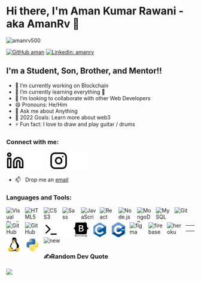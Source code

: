 <!--### Hi there 👋-->

<!--
**amanrv500/amanrv500** is a ✨ _special_ ✨ repository because its `README.md` (this file) appears on your GitHub profile.

Here are some ideas to get you started:
-->
# Hi there, I'm Aman Kumar Rawani - aka AmanRv 👋 
<p align="left"> <img src="https://komarev.com/ghpvc/?username=amanrv500&label=Profile%20views&color=0e75b6&style=flat" alt="amanrv500" style="height: 20px; width: auto;"/> </p>
<!--<p align="left"> <a href="https://www.instagram.com/amanrv500" target="blank"><img src="https://img.shields.io/instagram/follow/amanrv500?logo=instagram&style=for-the-badge" alt="amanrv" /></a> </p> -->

[![GitHub aman](https://img.shields.io/github/followers/amanrv500?label=follow&style=social)](https://github.com/amanrv500)
[![Linkedin: amanrv](https://img.shields.io/badge/-AmanKumarRawani-blue?style=flat-square&logo=Linkedin&logoColor=white&link=https://www.linkedin.com/in/aman-kumar-rawani-9634201ab/)](https://www.linkedin.com/in/aman-kumar-rawani-9634201ab/)




## I'm a Student, Son, Brother, and Mentor!!

- 🔭 I’m currently working on Blockchain
- 🌱 I’m currently learning everything 🤣
- 👯 I’m looking to collaborate with other Web Developers
- 😄 Pronouns: He/Him
- 💬 Ask me about Anything
- 🥅 2022 Goals: Learn more about web3
- ⚡ Fun fact: I love to draw and play guitar / drums 


### Connect with me:


[![linked](./img/linkedin-light.svg)](https://www.linkedin.com/in/aman-kumar-rawani-9634201ab/#gh-light-mode-only)
[![linked](./img/linkedin-dark.svg)](https://www.linkedin.com/in/aman-kumar-rawani-9634201ab/#gh-dark-mode-only)
&nbsp;&nbsp;
[![insta](./img/instagram-light.svg)](https://www.instagram.com/amanrv500/#gh-light-mode-only)
[![insta](./img/instagram-dark.svg)](https://www.instagram.com/amanrv500/#gh-dark-mode-only)
- 📫 &nbsp; Drop me an [email](mailto:aman.rawani@learner.manipal.edu)



### Languages and Tools:

<img align="left" alt="Visual Studio Code" width="40" height="40" src="https://cdn.jsdelivr.net/gh/devicons/devicon/icons/vscode/vscode-original.svg" style="padding-right:10px;" />
<img align="left" alt="HTML5" width="40" height="40"src="https://cdn.jsdelivr.net/gh/devicons/devicon/icons/html5/html5-original.svg" style="padding-right:10px;" /> 
<img align="left" alt="CSS3" width="40" height="40"src="https://cdn.jsdelivr.net/gh/devicons/devicon/icons/css3/css3-original.svg" style="padding-right:10px;" /> 
<img align="left" alt="Sass" width="40" height="40"src="https://cdn.jsdelivr.net/gh/devicons/devicon/icons/sass/sass-original.svg" style="padding-right:10px;" /> 
<img align="left" alt="JavaScript" width="40" height="40"src="https://cdn.jsdelivr.net/gh/devicons/devicon/icons/javascript/javascript-original.svg" style="padding-right:10px;" /> 
<img align="left" alt="React" width="40" height="40"src="https://cdn.jsdelivr.net/gh/devicons/devicon/icons/react/react-original.svg" style="padding-right:10px;" /> 
<!-- <img align="left" alt="Gatsby" width="40" height="40"src="https://cdn.jsdelivr.net/gh/devicons/devicon/icons/gatsby/gatsby-original.svg" style="padding-right:10px;"/>  -->
<!-- <img align="left" alt="GraphQL" width="40" height="40"src="https://cdn.jsdelivr.net/gh/devicons/devicon/icons/graphql/graphql-plain.svg" style="padding-right:10px;"/> -->
<img align="left" alt="Node.js" width="40" height="40" src="https://cdn.jsdelivr.net/gh/devicons/devicon/icons/nodejs/nodejs-original.svg" style="padding-right:10px;" />
<img align="left" alt="MongoDB" width="40" height="40" src="https://cdn.jsdelivr.net/gh/devicons/devicon/icons/mongodb/mongodb-original.svg" style="padding-right:10px;" />
<img align="left" alt="MySQL" width="40" height="40" src="https://cdn.jsdelivr.net/gh/devicons/devicon/icons/mysql/mysql-original.svg" style="padding-right:10px;"/>
<img align="left" alt="Git" width="40" height="40" src="https://cdn.jsdelivr.net/gh/devicons/devicon/icons/git/git-original.svg" style="padding-right:10px;" />
<img align="left" alt="GitHub" width="40" height="40" src="https://user-images.githubusercontent.com/3369400/139447912-e0f43f33-6d9f-45f8-be46-2df5bbc91289.png" style="padding-right:10px;" />
<img align="left" alt="GitHub" width="40" height="40" src="https://user-images.githubusercontent.com/3369400/139448065-39a229ba-4b06-434b-bc67-616e2ed80c8f.png" style="padding-right:10px;" />
<img align="left" alt="Terminal" width="40" height="40" src="./img/terminal-light.svg" />
<img align="left" alt="Terminal" width="40" height="40"src="./img/terminal-dark.svg" />
<img align="left" src="https://raw.githubusercontent.com/devicons/devicon/master/icons/bootstrap/bootstrap-plain-wordmark.svg" alt="bootstrap" width="40" height="40" style="padding-right:10px;"/> 
<img align="left" src="https://raw.githubusercontent.com/devicons/devicon/master/icons/c/c-original.svg" alt="c" width="40" height="40" style="padding-right:10px;"/> 
<img align="left" src="https://raw.githubusercontent.com/devicons/devicon/master/icons/cplusplus/cplusplus-original.svg" alt="cplusplus" width="40" height="40" style="padding-right:10px;"/>
<img align="left" src="https://www.vectorlogo.zone/logos/figma/figma-icon.svg" alt="figma" width="40" height="40" style="padding-right:10px;" /> 
<img align="left" src="https://www.vectorlogo.zone/logos/firebase/firebase-icon.svg" alt="firebase" width="40" height="40" style="padding-right:10px;" /> 
<!-- <img align="left" src="https://www.vectorlogo.zone/logos/flutterio/flutterio-icon.svg" alt="flutter" width="40" height="40" style="padding-right:10px;" />  -->
<img align="left" src="https://www.vectorlogo.zone/logos/heroku/heroku-icon.svg" alt="heroku" width="40" height="40" style="padding-right:10px;"/>   
<!-- <img align="left" src="https://raw.githubusercontent.com/devicons/devicon/master/icons/java/java-original.svg" alt="java" width="40" height="40" style="padding-right:10px;"/>     -->
<img align="left" src="https://raw.githubusercontent.com/devicons/devicon/master/icons/linux/linux-original.svg" alt="linux" width="40" height="40" style="padding-right:10px;"/>
<img align="left" src="https://raw.githubusercontent.com/devicons/devicon/master/icons/python/python-original.svg" alt="python" width="40" height="40" style="padding-right:10px;"/>
<!-- <img align="left" src="https://www.vectorlogo.zone/logos/sketchapp/sketchapp-icon.svg" alt="sketch" width="40" height="40" style="padding-right:10px;"/> 
 -->
<br/>
<br/>




---

<!--<details>
  <summary>:zap: GitHub Stats</summary>

  <img align="left" alt="amanrv500's GitHub Stats" src="https://github-readme-stats.vercel.app/api?username=amanrv500&show_icons=true&hide_border=false&title_color=ff652f&icon_color=FFE400&bg_color=09131B&text_color=ffffff&border_color=0c1a25" />

</details>
-->

---


![new](https://github-readme-stats.vercel.app/api?username=amanrv500&show_icons=true&theme=tokyonight)

### ✍️Random Dev Quote
![](https://quotes-github-readme.vercel.app/api?type=horizontal&theme=radical)

<!-- ### 😂Random Dev Meme
<img src="https://random-memer.herokuapp.com/" width="512px"/> -->
<!--
## Watch my contributions get eaten by a snake 🐍
 ![snake gif](https://github.com/tanyarajhans/Actions/blob/output/github-contribution-grid-snake.gif)
-->

<!--[![Readme Card](https://github-readme-stats.vercel.app/api/pin/?username=amanrv500&repo=github-readme-stats)](https://github.com/amanrv500/github-readme-stats)-->

<!--[![Top Langs](https://github-readme-stats.vercel.app/api/top-langs/?username=amanrv500&langs_count=8)](https://github.com/amanrv500/github-readme-stats)-->
